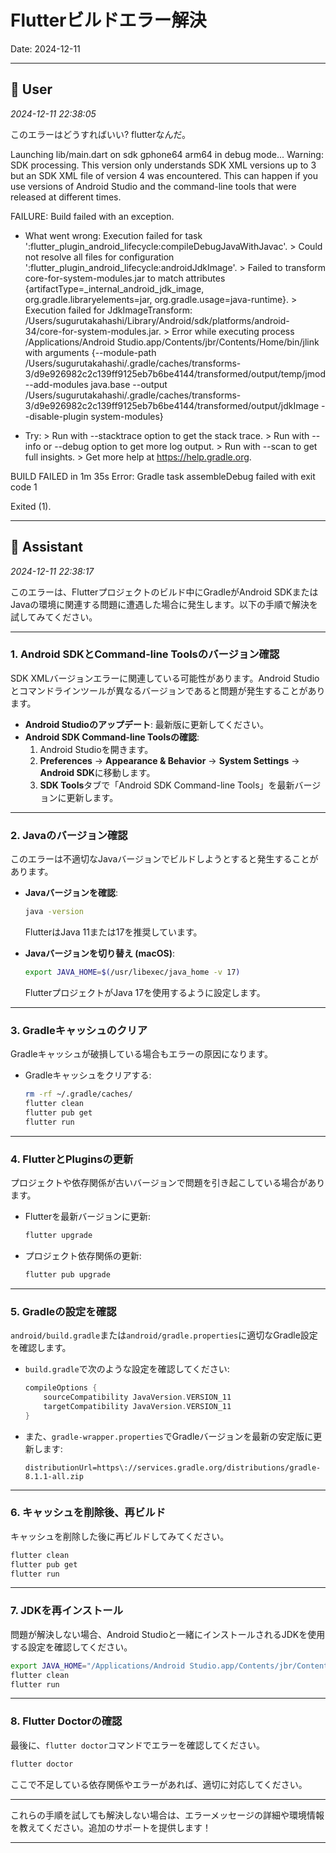 # Flutterビルドエラー解決

Date: 2024-12-11

---

## 👤 User
*2024-12-11 22:38:05*

このエラーはどうすればいい?
flutterなんだ。

Launching lib/main.dart on sdk gphone64 arm64 in debug mode...
Warning: SDK processing. This version only understands SDK XML versions up to 3 but an SDK XML file of version 4 was encountered. This can happen if you use versions of Android Studio and the command-line tools that were released at different times.

FAILURE: Build failed with an exception.

* What went wrong:
Execution failed for task ':flutter_plugin_android_lifecycle:compileDebugJavaWithJavac'.
&gt; Could not resolve all files for configuration ':flutter_plugin_android_lifecycle:androidJdkImage'.
   &gt; Failed to transform core-for-system-modules.jar to match attributes {artifactType=_internal_android_jdk_image, org.gradle.libraryelements=jar, org.gradle.usage=java-runtime}.
      &gt; Execution failed for JdkImageTransform: /Users/sugurutakahashi/Library/Android/sdk/platforms/android-34/core-for-system-modules.jar.
         &gt; Error while executing process /Applications/Android Studio.app/Contents/jbr/Contents/Home/bin/jlink with arguments {--module-path /Users/sugurutakahashi/.gradle/caches/transforms-3/d9e926982c2c139ff9125eb7b6be4144/transformed/output/temp/jmod --add-modules java.base --output /Users/sugurutakahashi/.gradle/caches/transforms-3/d9e926982c2c139ff9125eb7b6be4144/transformed/output/jdkImage --disable-plugin system-modules}

* Try:
&gt; Run with --stacktrace option to get the stack trace.
&gt; Run with --info or --debug option to get more log output.
&gt; Run with --scan to get full insights.
&gt; Get more help at https://help.gradle.org.

BUILD FAILED in 1m 35s
Error: Gradle task assembleDebug failed with exit code 1

Exited (1).

---

## 🤖 Assistant
*2024-12-11 22:38:17*

このエラーは、Flutterプロジェクトのビルド中にGradleがAndroid SDKまたはJavaの環境に関連する問題に遭遇した場合に発生します。以下の手順で解決を試してみてください。

---

### 1. **Android SDKとCommand-line Toolsのバージョン確認**
SDK XMLバージョンエラーに関連している可能性があります。Android Studioとコマンドラインツールが異なるバージョンであると問題が発生することがあります。

- **Android Studioのアップデート**: 最新版に更新してください。
- **Android SDK Command-line Toolsの確認**:
  1. Android Studioを開きます。
  2. **Preferences** → **Appearance & Behavior** → **System Settings** → **Android SDK**に移動します。
  3. **SDK Tools**タブで「Android SDK Command-line Tools」を最新バージョンに更新します。

---

### 2. **Javaのバージョン確認**
このエラーは不適切なJavaバージョンでビルドしようとすると発生することがあります。

- **Javaバージョンを確認**:  
  ```bash
  java -version
  ```
  FlutterはJava 11または17を推奨しています。

- **Javaバージョンを切り替え (macOS)**:
  ```bash
  export JAVA_HOME=$(/usr/libexec/java_home -v 17)
  ```
  FlutterプロジェクトがJava 17を使用するように設定します。

---

### 3. **Gradleキャッシュのクリア**
Gradleキャッシュが破損している場合もエラーの原因になります。

- Gradleキャッシュをクリアする:
  ```bash
  rm -rf ~/.gradle/caches/
  flutter clean
  flutter pub get
  flutter run
  ```

---

### 4. **FlutterとPluginsの更新**
プロジェクトや依存関係が古いバージョンで問題を引き起こしている場合があります。

- Flutterを最新バージョンに更新:
  ```bash
  flutter upgrade
  ```

- プロジェクト依存関係の更新:
  ```bash
  flutter pub upgrade
  ```

---

### 5. **Gradleの設定を確認**
`android/build.gradle`または`android/gradle.properties`に適切なGradle設定を確認します。

- `build.gradle`で次のような設定を確認してください:
  ```gradle
  compileOptions {
      sourceCompatibility JavaVersion.VERSION_11
      targetCompatibility JavaVersion.VERSION_11
  }
  ```

- また、`gradle-wrapper.properties`でGradleバージョンを最新の安定版に更新します:
  ```properties
  distributionUrl=https\://services.gradle.org/distributions/gradle-8.1.1-all.zip
  ```

---

### 6. **キャッシュを削除後、再ビルド**
キャッシュを削除した後に再ビルドしてみてください。

```bash
flutter clean
flutter pub get
flutter run
```

---

### 7. **JDKを再インストール**
問題が解決しない場合、Android Studioと一緒にインストールされるJDKを使用する設定を確認してください。

```bash
export JAVA_HOME="/Applications/Android Studio.app/Contents/jbr/Contents/Home"
flutter clean
flutter run
```

---

### 8. **Flutter Doctorの確認**
最後に、`flutter doctor`コマンドでエラーを確認してください。

```bash
flutter doctor
```

ここで不足している依存関係やエラーがあれば、適切に対応してください。

---

これらの手順を試しても解決しない場合は、エラーメッセージの詳細や環境情報を教えてください。追加のサポートを提供します！

---
